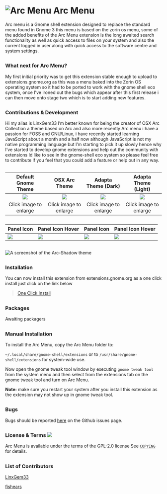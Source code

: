 # ![Arc Menu](https://github.com/LinxGem33/Arc-Menu/blob/master/screenshots/aam.resized.png?raw=true) Arc Menu

Arc menu is a Gnome shell extension designed to replace the standard menu found in Gnome 3 this menu is based on the zorin os menu, some of the added benefits of the Arc Menu extension is the long awaited search functionality as well as quick access to files on your system and also the current logged in user along with quick access to the software centre and system settings.

##

### What next for Arc Menu?

My first initial priority was to get this extension stable enough to upload to extensions.gnome.org as this was a menu baked into the Zorin OS operating system so it had to be ported to work with the gnome shell eco system, once I've ironed out the bugs which appear after this first release i can then move onto stage two which is to start adding new features.

##

### Contributions & Development

Hi my alias is LinxGem33 I’m better known for being the creator of OSX Arc Collection a theme based on Arc and also more recently Arc menu i have a passion for FOSS and GNU/Linux, i have recently started learning JavaScript about a month and a half now although JavaScript is not my native programming language but I’m starting to pick it up slowly hence why I’ve started to develop gnome extensions and help out the community with extensions Id like to see in the gnome-shell eco system so please feel free to contribute if you feel that you could add a feature or help out in any way.

##
|Default Gnome Theme|OSX Arc Theme|Adapta Theme (Dark)|Adapta Theme (Light)|
|:------:|:-----:|:-----:|:-----:|
|![](https://github.com/LinxGem33/Arc-Menu/blob/master/screenshots/arcm.png?raw=true)|![](https://github.com/LinxGem33/Arc-Menu/blob/master/screenshots/ma1.png?raw=true)|![](https://github.com/LinxGem33/Arc-Menu/blob/master/screenshots/ma2.png?raw=true)|![](https://github.com/LinxGem33/Arc-Menu/blob/master/screenshots/ma3.png?raw=true)|
|Click image to enlarge|Click image to enlarge|Click image to enlarge|Click image to enlarge|

##
|Panel Icon|Panel Icon Hover|Panel Icon|Panel Icon Hover|
|------|-----|-----|-----|
|![](https://github.com/LinxGem33/Arc-Menu/blob/master/screenshots/m.png?raw=true)|![](https://github.com/LinxGem33/Arc-Menu/blob/master/screenshots/m2.png?raw=true)|![](https://github.com/LinxGem33/Arc-Menu/blob/master/screenshots/m3.png?raw=true)|![](https://github.com/LinxGem33/Arc-Menu/blob/master/screenshots/m4.png?raw=true)|

##

![A screenshot of the Arc-Shadow theme](https://github.com/LinxGem33/Arc-Menu/blob/master/screenshots/tm.png?raw=true)

##

### Installation

You can now install this extension from extensions.gnome.org as a one click install just click on the link below
> [One Click Install](https://extensions.gnome.org/extension/1228/arc-menu/)

##
### Packages
Awaiting packagers

##
### Manual Installation

To install the Arc Menu, copy the Arc Menu folder to: 

`~/.local/share/gnome-shell/extensions` or to `/usr/share/gnome-shell/extensions` for system-wide use. 

Now open the gnome tweak tool window by executing `gnome tweak tool` from the system menu and then select 
from the extensions tab on the gnome tweak tool and turn on Arc Menu.

**Note:** make sure you restart your system after you install this extension as the extension may not show up in gnome tweak tool.


##
### Bugs
Bugs should be reported [here](https://github.com/LinxGem33/Arc-Menu/issues) on the Github issues page.

##
### License & Terms ![](https://github.com/LinxGem33/IP-Finder/blob/master/screens/Copyleft-16.png?raw=true)

Arc Menu is available under the terms of the GPL-2.0 license See [`COPYING`](https://github.com/LinxGem33/Arc-Menu/blob/master/COPYING) for details.

##
### List of Contributors

[LinxGem33](https://github.com/LinxGem33)

[fishears](https://github.com/fishears)
